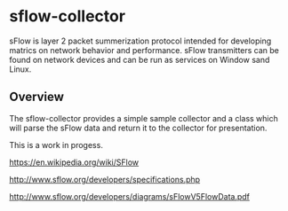 # sflow-collector

sFlow is layer 2 packet summerization protocol intended for developing matrics on network behavior and performance. sFlow transmitters can be found on network devices and can be run as services on Window sand Linux. 

## Overview

The sflow-collector provides a simple sample collector and a class which will parse the sFlow data and return it to the collector for presentation. 

This is a work in progess.

https://en.wikipedia.org/wiki/SFlow

http://www.sflow.org/developers/specifications.php

http://www.sflow.org/developers/diagrams/sFlowV5FlowData.pdf
